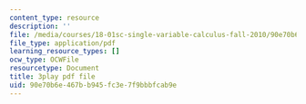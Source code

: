 ```yaml
---
content_type: resource
description: ''
file: /media/courses/18-01sc-single-variable-calculus-fall-2010/90e70b6e467bb945fc3e7f9bbbfcab9e_v1AQ8Yi3yB8.pdf
file_type: application/pdf
learning_resource_types: []
ocw_type: OCWFile
resourcetype: Document
title: 3play pdf file
uid: 90e70b6e-467b-b945-fc3e-7f9bbbfcab9e
---
```

